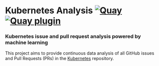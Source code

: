# Kubernetes Analysis [![Quay](https://quay.io/repository/saschagrunert/kubernetes-analysis/status)](https://quay.io/repository/saschagrunert/kubernetes-analysis) [![Quay plugin](https://quay.io/repository/saschagrunert/kubernetes-analysis-plugin/status)](https://quay.io/repository/saschagrunert/kubernetes-analysis-plugin)

### Kubernetes issue and pull request analysis powered by machine learning

This project aims to provide continuous data analysis of all GitHub issues and
Pull Requests (PRs) in the [Kubernetes][0] repository.

[0]: http://github.com/kubernetes/kubernetes

<!-- TODO: add the blog post -->
